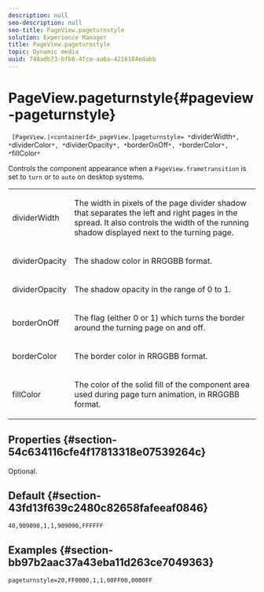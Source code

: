 ```yaml
---
description: null
seo-description: null
seo-title: PageView.pageturnstyle
solution: Experience Manager
title: PageView.pageturnstyle
topic: Dynamic media
uuid: 748adb73-bfb6-4fce-aa6a-4216184edabb
---
```


# PageView.pageturnstyle{#pageview-pageturnstyle}

` [PageView.|<containerId>_pageView.]pageturnstyle= *`dividerWidth`*, *`dividerColor`*, *`dividerOpacity`*, *`borderOnOff`*, *`borderColor`*, *`fillColor`*`

Controls the component appearance when a `PageView.frametransition` is set to `turn` or to `auto` on desktop systems.

<table id="table_A8CDA1AE2680402A99BCD5DD371B225F"> 
 <tbody> 
  <tr> 
   <td colname="col1"> <p> <span class="codeph"><span class="varname"> dividerWidth</span></span> </p> </td> 
   <td colname="col2"> <p> The width in pixels of the page divider shadow that separates the left and right pages in the spread. It also controls the width of the running shadow displayed next to the turning page. </p> </td> 
  </tr> 
  <tr> 
   <td colname="col1"> <p><span class="codeph"><span class="varname"> dividerOpacity</span></span> </p> </td> 
   <td colname="col2"> <p> The shadow color in RRGGBB format. </p> </td> 
  </tr> 
  <tr> 
   <td colname="col1"> <p><span class="codeph"><span class="varname"> dividerOpacity</span></span> </p> </td> 
   <td colname="col2"> <p>The shadow opacity in the range of <span class="codeph"> 0</span> to <span class="codeph"> 1</span>. </p> </td> 
  </tr> 
  <tr> 
   <td colname="col1"> <p><span class="codeph"><span class="varname"> borderOnOff</span></span> </p> </td> 
   <td colname="col2"> <p> The flag (either <span class="codeph"> 0</span> or <span class="codeph"> 1</span>) which turns the border around the turning page on and off. </p> </td> 
  </tr> 
  <tr> 
   <td colname="col1"> <p><span class="codeph"><span class="varname"> borderColor</span></span> </p> </td> 
   <td colname="col2"> <p> The border color in RRGGBB format. </p> </td> 
  </tr> 
  <tr> 
   <td colname="col1"> <p><span class="codeph"><span class="varname"> fillColor</span></span> </p> </td> 
   <td colname="col2"> <p> The color of the solid fill of the component area used during page turn animation, in RRGGBB format. </p> </td> 
  </tr> 
 </tbody> 
</table>

## Properties {#section-54c634116cfe4f17813318e07539264c}

Optional.

## Default {#section-43fd13f639c2480c82658fafeeaf0846}

`40,909090,1,1,909090,FFFFFF`

## Examples {#section-bb97b2aac37a43eba11d263ce7049363}

`pageturnstyle=20,FF0000,1,1,00FF00,0000FF` 
